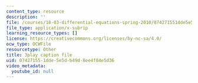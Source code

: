 ```yaml
---
content_type: resource
description: ''
file: /courses/18-03-differential-equations-spring-2010/074271551dde5e5db49d8ee4f84e5d36_sZ2qulI6GEk.vtt
file_type: application/x-subrip
learning_resource_types: []
license: https://creativecommons.org/licenses/by-nc-sa/4.0/
ocw_type: OCWFile
resourcetype: Other
title: 3play caption file
uid: 07427155-1dde-5e5d-b49d-8ee4f84e5d36
video_metadata:
  youtube_id: null
---
```

